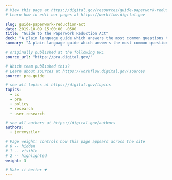```yaml
---
# View this page at https://digital.gov/resources/guide-paperwork-reduction-act
# Learn how to edit our pages at https://workflow.digital.gov

slug: guide-paperwork-reduction-act
date: 2019-10-09 15:00:00 -0500
title: "Guide to the Paperwork Reduction Act"
deck: "A plain language guide which answers the most common questions to the PRA"
summary: "A plain language guide which answers the most common questions to the PRA"

# originally published at the following URL
source_url: "https://pra.digital.gov/"

# Which team published this?
# Learn about sources at https://workflow.digital.gov/sources
source: pra-guide

# see all topics at https://digital.gov/topics
topics: 
  - cx
  - pra
  - policy
  - research
  - user-research

# see all authors at https://digital.gov/authors
authors: 
  - jeremyzilar

# Page weight: controls how this page appears across the site
# 0 -- hidden
# 1 -- visible
# 2 -- highlighted
weight: 3

# Make it better ♥
---
```

